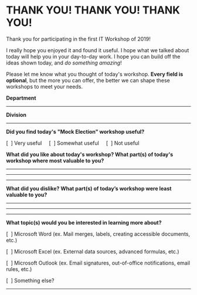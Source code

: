 # THANK YOU! THANK YOU! THANK YOU!

Thank you for participating in the first IT Workshop of 2019!

I really hope you enjoyed it and found it useful.
I hope what we talked about today will help you in your day-to-day work.
I hope you can build off the ideas shown today, and *do something amazing*!

Please let me know what you thought of today's workshop.
**Every field is optional**, but the more you can offer, the better we can shape these workshops to meet your needs.

**Department**

___


**Division**

___


**Did you find today's "Mock Election" workshop useful?**

[&nbsp;&nbsp;] Very useful
&nbsp;
&nbsp;
[&nbsp;&nbsp;] Somewhat useful
&nbsp;
&nbsp;
[&nbsp;&nbsp;] Not useful


**What did you like about today's workshop?  What part(s) of today's workshop where most valuable to you?**

_____
_____
_____


**What did you dislike?  What part(s) of today’s workshop were least valuable to you?**

_____
_____
_____


**What topic(s) would you be interested in learning more about?**

[&nbsp;&nbsp;] Microsoft Word (ex. Mail merges, labels, creating accessible documents, etc.)

[&nbsp;&nbsp;] Microsoft Excel (ex. External data sources, advanced formulas, etc.)

[&nbsp;&nbsp;] Microsoft Outlook (ex. Email signatures, out-of-office notifications, email rules, etc.)

[&nbsp;&nbsp;] Something else?

___
